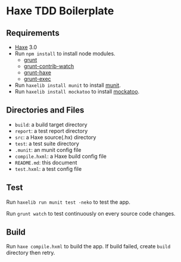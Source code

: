 Haxe TDD Boilerplate
====================

## Requirements ##

- [Haxe](http://haxe.org/) 3.0
- Run `npm install` to install node modules.
	- [grunt](http://gruntjs.com/)
	- [grunt-contrib-watch](https://github.com/gruntjs/grunt-contrib-watch)
	- [grunt-haxe](https://github.com/Fintan/grunt-haxe)
	- [grunt-exec](https://github.com/jharding/grunt-exec)
- Run `haxelib install munit` to install [munit](http://lib.haxe.org/p/munit).
- Run `haxelib install mockatoo` to install [mockatoo](http://lib.haxe.org/p/mockatoo).

## Directories and Files ##

- `build`: a build target directory
- `report`: a test report directory
- `src`: a Haxe source(.hx) directory
- `test`: a test suite directory
- `.munit`: an munit config file
- `compile.hxml`: a Haxe build config file
- `README.md`: this document
- `test.hxml`: a test config file

## Test ##

Run `haxelib run munit test -neko` to test the app.

Run `grunt watch` to test continuously on every source code changes.

## Build ##

Run `haxe compile.hxml` to build the app.
If build failed, create `build` directory then retry.
